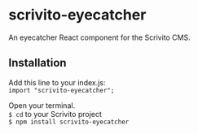 # scrivito-eyecatcher
An eyecatcher React component for the Scrivito CMS.

## Installation
Add this line to your index.js:  
```import "scrivito-eyecatcher";```  

Open your terminal.  
```$ cd``` to your Scrivito project  
```$ npm install scrivito-eyecatcher```
